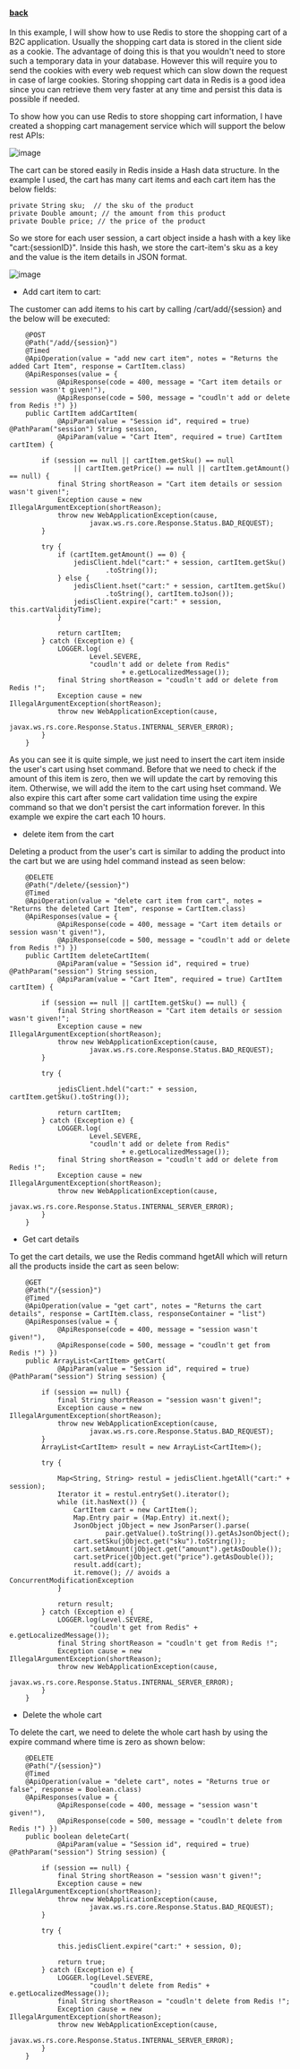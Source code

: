 #### [back](example_main.md)

In this example, I will show how to use Redis to store the shopping cart of a B2C application. Usually the shopping cart data is stored in the client side as a cookie. The advantage of doing this is that you wouldn't need to store such a temporary data in your database. However this will require you to send the cookies with every web request which can slow down the request in case of large cookies. Storing shopping cart data in Redis is a good idea since you can retrieve them very faster at any time and persist this data is possible if needed.


To show how you can use Redis to store shopping cart information, I have created a shopping cart management service which will support the below rest APIs:

![image](https://s3.amazonaws.com/b2cbucket/CartManagementAPi.png)


The cart can be stored easily in Redis inside a Hash data structure. In the example I used, the cart has many cart items and each cart item has the below fields:

```
private String sku;  // the sku of the product
private Double amount; // the amount from this product
private Double price; // the price of the product
```

So we store for each user session, a cart object inside a hash with a key like "cart:{sessionID}". Inside this hash, we store the cart-item's sku as a key and the value is the item details in JSON format.

![image](https://s3.amazonaws.com/b2cbucket/cart.png)

* Add cart item to cart:


The customer can add items to his cart by calling /cart/add/{session} and the below will be executed:

```
    @POST
	@Path("/add/{session}")
	@Timed
	@ApiOperation(value = "add new cart item", notes = "Returns the added Cart Item", response = CartItem.class)
	@ApiResponses(value = {
			@ApiResponse(code = 400, message = "Cart item details or session wasn't given!"),
			@ApiResponse(code = 500, message = "coudln't add or delete from Redis !") })
	public CartItem addCartItem(
			@ApiParam(value = "Session id", required = true) @PathParam("session") String session,
			@ApiParam(value = "Cart Item", required = true) CartItem cartItem) {

		if (session == null || cartItem.getSku() == null
				|| cartItem.getPrice() == null || cartItem.getAmount() == null) {
			final String shortReason = "Cart item details or session wasn't given!";
			Exception cause = new IllegalArgumentException(shortReason);
			throw new WebApplicationException(cause,
					javax.ws.rs.core.Response.Status.BAD_REQUEST);
		}

		try {
			if (cartItem.getAmount() == 0) {
				jedisClient.hdel("cart:" + session, cartItem.getSku()
						.toString());
			} else {
				jedisClient.hset("cart:" + session, cartItem.getSku()
						.toString(), cartItem.toJson());
				jedisClient.expire("cart:" + session, this.cartValidityTime);
			}

			return cartItem;
		} catch (Exception e) {
			LOGGER.log(
					Level.SEVERE,
					"coudln't add or delete from Redis"
							+ e.getLocalizedMessage());
			final String shortReason = "coudln't add or delete from Redis !";
			Exception cause = new IllegalArgumentException(shortReason);
			throw new WebApplicationException(cause,
					javax.ws.rs.core.Response.Status.INTERNAL_SERVER_ERROR);
		}
	}
```

As you can see it is quite simple, we just need to insert the cart item inside the user's cart using hset command. Before that we need to check if the amount of this item is zero, then we will update the cart by removing this item. Otherwise, we will add the item to the cart using hset command.  We also expire this cart after some cart validation time using the expire command so that we don't persist the cart information forever. In this example we expire the cart each 10 hours.


* delete item from the cart

Deleting a product from the user's cart is similar to adding the product into the cart but we are using hdel command instead as seen below:

```
    @DELETE
	@Path("/delete/{session}")
	@Timed
	@ApiOperation(value = "delete cart item from cart", notes = "Returns the deleted Cart Item", response = CartItem.class)
	@ApiResponses(value = {
			@ApiResponse(code = 400, message = "Cart item details or session wasn't given!"),
			@ApiResponse(code = 500, message = "coudln't add or delete from Redis !") })
	public CartItem deleteCartItem(
			@ApiParam(value = "Session id", required = true) @PathParam("session") String session,
			@ApiParam(value = "Cart Item", required = true) CartItem cartItem) {

		if (session == null || cartItem.getSku() == null) {
			final String shortReason = "Cart item details or session wasn't given!";
			Exception cause = new IllegalArgumentException(shortReason);
			throw new WebApplicationException(cause,
					javax.ws.rs.core.Response.Status.BAD_REQUEST);
		}

		try {

			jedisClient.hdel("cart:" + session, cartItem.getSku().toString());

			return cartItem;
		} catch (Exception e) {
			LOGGER.log(
					Level.SEVERE,
					"coudln't add or delete from Redis"
							+ e.getLocalizedMessage());
			final String shortReason = "coudln't add or delete from Redis !";
			Exception cause = new IllegalArgumentException(shortReason);
			throw new WebApplicationException(cause,
					javax.ws.rs.core.Response.Status.INTERNAL_SERVER_ERROR);
		}
	}
```


* Get cart details

To get the cart details, we use the Redis command hgetAll which will return all the products inside the cart as seen below:

```
    @GET
	@Path("/{session}")
	@Timed
	@ApiOperation(value = "get cart", notes = "Returns the cart details", response = CartItem.class, responseContainer = "list")
	@ApiResponses(value = {
			@ApiResponse(code = 400, message = "session wasn't given!"),
			@ApiResponse(code = 500, message = "coudln't get from Redis !") })
	public ArrayList<CartItem> getCart(
			@ApiParam(value = "Session id", required = true) @PathParam("session") String session) {

		if (session == null) {
			final String shortReason = "session wasn't given!";
			Exception cause = new IllegalArgumentException(shortReason);
			throw new WebApplicationException(cause,
					javax.ws.rs.core.Response.Status.BAD_REQUEST);
		}
		ArrayList<CartItem> result = new ArrayList<CartItem>();

		try {

			Map<String, String> restul = jedisClient.hgetAll("cart:" + session);
			Iterator it = restul.entrySet().iterator();
			while (it.hasNext()) {
				CartItem cart = new CartItem();
				Map.Entry pair = (Map.Entry) it.next();
				JsonObject jObject = new JsonParser().parse(
						pair.getValue().toString()).getAsJsonObject();
				cart.setSku(jObject.get("sku").toString());
				cart.setAmount(jObject.get("amount").getAsDouble());
				cart.setPrice(jObject.get("price").getAsDouble());
				result.add(cart);
				it.remove(); // avoids a ConcurrentModificationException
			}

			return result;
		} catch (Exception e) {
			LOGGER.log(Level.SEVERE,
					"coudln't get from Redis" + e.getLocalizedMessage());
			final String shortReason = "coudln't get from Redis !";
			Exception cause = new IllegalArgumentException(shortReason);
			throw new WebApplicationException(cause,
					javax.ws.rs.core.Response.Status.INTERNAL_SERVER_ERROR);
		}
	}

```

* Delete the whole cart

To delete the cart, we need to delete the whole cart hash by using the expire command where time is zero as shown below:

```
    @DELETE
	@Path("/{session}")
	@Timed
	@ApiOperation(value = "delete cart", notes = "Returns true or false", response = Boolean.class)
	@ApiResponses(value = {
			@ApiResponse(code = 400, message = "session wasn't given!"),
			@ApiResponse(code = 500, message = "coudln't delete from Redis !") })
	public boolean deleteCart(
			@ApiParam(value = "Session id", required = true) @PathParam("session") String session) {

		if (session == null) {
			final String shortReason = "session wasn't given!";
			Exception cause = new IllegalArgumentException(shortReason);
			throw new WebApplicationException(cause,
					javax.ws.rs.core.Response.Status.BAD_REQUEST);
		}

		try {

			this.jedisClient.expire("cart:" + session, 0);

			return true;
		} catch (Exception e) {
			LOGGER.log(Level.SEVERE,
					"coudln't delete from Redis" + e.getLocalizedMessage());
			final String shortReason = "coudln't delete from Redis !";
			Exception cause = new IllegalArgumentException(shortReason);
			throw new WebApplicationException(cause,
					javax.ws.rs.core.Response.Status.INTERNAL_SERVER_ERROR);
		}
	}
```
 






